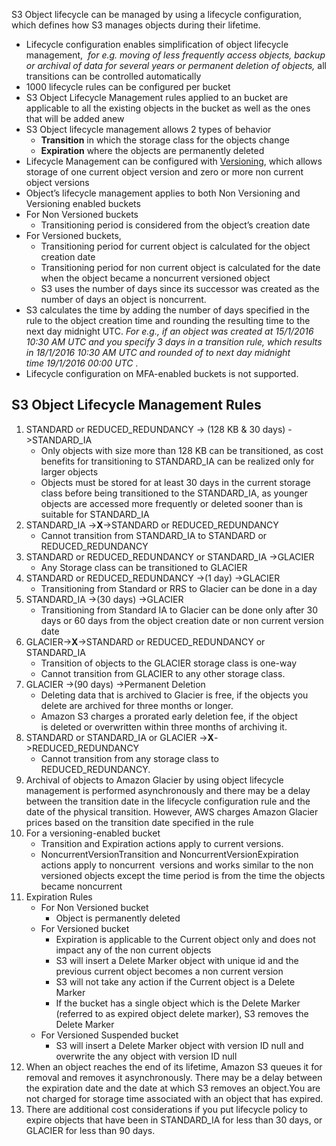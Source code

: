 S3 Object lifecycle can be managed by using a lifecycle configuration, which defines how S3 manages objects during their lifetime.

* Lifecycle configuration enables simplification of object lifecycle management, 
  _for e.g. moving of less frequently access objects, backup or archival of data for several years or permanent deletion of objects,_
  all transitions can be controlled automatically
* 1000 lifecycle rules can be configured per bucket
* S3 Object Lifecycle Management rules applied to an bucket are applicable to all the existing objects in the bucket as well as the ones that will be added anew
* S3 Object lifecycle management allows 2 types of behavior
  * **Transition**
    in which the storage class for the objects change
  * **Expiration**
    where the objects are permanently deleted
* Lifecycle Management can be configured with [Versioning](http://jayendrapatil.com/aws-s3-object-versioning/), which allows storage of one current object version and zero or more non current object versions
* Object’s lifecycle management applies to both Non Versioning and Versioning enabled buckets
* For Non Versioned buckets
  * Transitioning period is considered from the object’s creation date
* For Versioned buckets,
  * Transitioning period for current object is calculated for the object creation date
  * Transitioning period for non current object is calculated for the date when the object became a noncurrent versioned object
  * S3 uses the number of days since its successor was created as the number of days an object is noncurrent.
* S3 calculates the time by adding the number of days specified in the rule to the object creation time and rounding the resulting time to the next day midnight UTC.
  _For e.g., if an object was created at 15/1/2016 10:30 AM UTC and you specify 3 days in a transition rule, which results in 18/1/2016 10:30 AM UTC and rounded of to next day midnight time 19/1/2016 00:00 UTC_
  .
* Lifecycle configuration on MFA-enabled buckets is not supported.

## S3 Object Lifecycle Management Rules

1. STANDARD or REDUCED\_REDUNDANCY -&gt; \(128 KB & 30 days\) -&gt;STANDARD\_IA
   * Only objects with size more than 128 KB can be transitioned, as cost benefits for transitioning to STANDARD\_IA can be realized only for larger objects
   * Objects must be stored for at least 30 days in the current storage class before being transitioned to the STANDARD\_IA, as younger objects are accessed more frequently or deleted sooner than is suitable for STANDARD\_IA
2. STANDARD\_IA -&gt;**X**-&gt;STANDARD or REDUCED\_REDUNDANCY
   * Cannot transition from STANDARD\_IA to STANDARD or REDUCED\_REDUNDANCY
3. STANDARD or REDUCED\_REDUNDANCY or STANDARD\_IA -&gt;GLACIER
   * Any Storage class can be transitioned to GLACIER
4. STANDARD or REDUCED\_REDUNDANCY -&gt;\(1 day\) -&gt;GLACIER
   * Transitioning from Standard or RRS to Glacier can be done in a day
5. STANDARD\_IA -&gt;\(30 days\) -&gt;GLACIER
   * Transitioning from Standard IA to Glacier can be done only after 30 days or 60 days from the object creation date or non current version date
6. GLACIER-&gt;**X**-&gt;STANDARD or REDUCED\_REDUNDANCY or STANDARD\_IA
   * Transition of objects to the GLACIER storage class is one-way
   * Cannot transition from GLACIER to any other storage class.
7. GLACIER -&gt;\(90 days\) -&gt;Permanent Deletion
   * Deleting data that is archived to Glacier is free, if the objects you delete are archived for three months or longer.
   * Amazon S3 charges a prorated early deletion fee, if the object is deleted or overwritten within three months of archiving it.
8. STANDARD or STANDARD\_IA or GLACIER -&gt;**X**-&gt;REDUCED\_REDUNDANCY
   * Cannot transition from any storage class to REDUCED\_REDUNDANCY.
9. Archival of objects to Amazon Glacier by using object lifecycle management is performed asynchronously and there may be a delay between the transition date in the lifecycle configuration rule and the date of the physical transition. However, AWS charges Amazon Glacier prices based on the transition date specified in the rule
10. For a versioning-enabled bucket
    * Transition and Expiration actions apply to current versions.
    * NoncurrentVersionTransition and NoncurrentVersionExpiration actions apply to noncurrent  versions and works similar to the non versioned objects except the time period is from the time the objects became noncurrent
11. Expiration Rules
    * For Non Versioned bucket
      * Object is permanently deleted
    * For Versioned bucket
      * Expiration is applicable to the Current object only and does not impact any of the non current objects
      * S3 will insert a Delete Marker object with unique id and the previous current object becomes a non current version
      * S3 will not take any action if the Current object is a Delete Marker
      * If the bucket has a single object which is the Delete Marker \(referred to as expired object delete marker\), S3 removes the Delete Marker
    * For Versioned Suspended bucket
      * S3 will insert a Delete Marker object with version ID null and overwrite the any object with version ID null
12. When an object reaches the end of its lifetime, Amazon S3 queues it for removal and removes it asynchronously. There may be a delay between the expiration date and the date at which S3 removes an object.You are not charged for storage time associated with an object that has expired.
13. There are additional cost considerations if you put lifecycle policy to expire objects that have been in STANDARD\_IA for less than 30 days, or GLACIER for less than 90 days.



